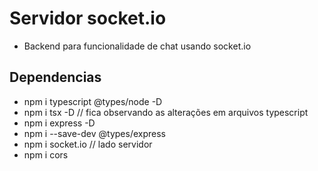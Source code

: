 # Servidor socket.io
- Backend para funcionalidade de chat usando socket.io

## Dependencias
- npm i typescript @types/node -D
- npm i tsx -D // fica observando as alterações em arquivos typescript
- npm i express -D
- npm i --save-dev @types/express
- npm i socket.io // lado servidor
- npm i cors